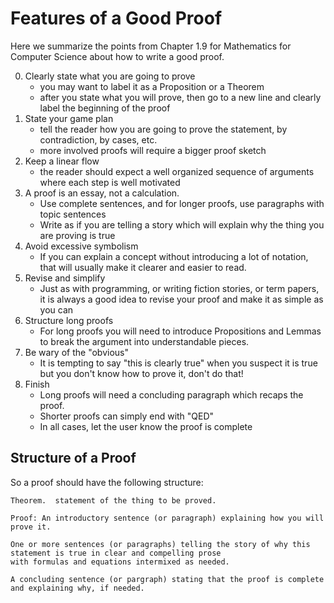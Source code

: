 # Features of a Good Proof
Here we summarize the points from Chapter 1.9 for Mathematics for Computer Science
about how to write a good proof.

0. Clearly state what you are going to prove
   * you may want to label it as a Proposition or a Theorem
   * after you state what you will prove, then go to a new line and clearly label the beginning of the proof
1. State your game plan
   * tell the reader how you are going to prove the statement, by contradiction, by cases, etc.
   * more involved proofs will require a bigger proof sketch
2. Keep a linear flow
   * the reader should expect a well organized sequence of arguments where each step is well motivated
3. A proof is an essay, not a calculation.
   * Use complete sentences, and for longer proofs, use paragraphs with topic sentences
   * Write as if you are telling a story which will explain why the thing you are proving is true
4. Avoid excessive symbolism
   * If you can explain a concept without introducing a lot of notation, that will usually make it clearer and easier to read.
5. Revise and simplify
   * Just as with programming, or writing fiction stories, or term papers, it is always a good idea to revise your proof
and make it as simple as you can
6. Structure long proofs
   * For long proofs you will need to introduce Propositions and Lemmas to break the argument into understandable pieces.
7. Be wary of the "obvious"
   * It is tempting to say "this is clearly true" when you suspect it is true but you don't know how to prove it, don't do that!
8. Finish
   * Long proofs will need a concluding paragraph which recaps the proof.
   * Shorter proofs can simply end with "QED"
   * In all cases, let the user know the proof is complete

## Structure of a Proof
So a proof should have the following structure:
```
Theorem.  statement of the thing to be proved.

Proof: An introductory sentence (or paragraph) explaining how you will prove it.

One or more sentences (or paragraphs) telling the story of why this statement is true in clear and compelling prose
with formulas and equations intermixed as needed.

A concluding sentence (or pargraph) stating that the proof is complete and explaining why, if needed.
```

